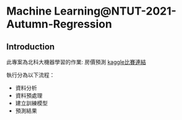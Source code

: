 # Machine Learning@NTUT-2021-Autumn-Regression

## Introduction
此專案為北科大機器學習的作業: 房價預測 [kaggle比賽連結](https://www.kaggle.com/c/machine-learningntut-2021-autumn-regression)

執行分為以下流程：
- 資料分析
- 資料預處理
- 建立訓練模型
- 預測結果